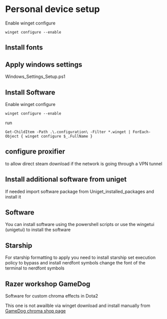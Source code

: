 # Personal device setup

Enable winget configure

```console
winget configure --enable
```

## Install fonts

## Apply windows settings

Windows_Settings_Setup.ps1

## Install Software

Enable winget configure

```console
winget configure --enable
```

run

```console
Get-ChildItem -Path .\.configuration\ -Filter *.winget | ForEach-Object { winget configure $_.FullName }
```

## configure proxifier

to allow direct steam download if the network is going through a VPN tunnel

## Install additional software from uniget

If needed import software package from Uniget_installed_packages and install it

## Software

You can install software using the powershell scripts or use the wingetui (unigetui) to install the software

## Starship

For starship formatting to apply you need to install starship set execution policy to bypass and install  nerdfont symbols change the font of the terminal to nerdfont symbols

## Razer workshop GameDog

Software for custom chroma effects in Dota2

This one is not awailble via winget download and install manually from [GameDog chroma shop page](https://www.razer.com/chroma-workshop#--all--look--YWRyaWFuJTIwYnJldHRzY2huZWlkZXIvZ2FtZWRvZw_-__-_)
